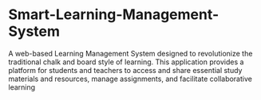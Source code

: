 # Smart-Learning-Management-System
A web-based Learning Management System designed to revolutionize the traditional chalk and board style of learning. This application provides a platform for students and teachers to access and share essential study materials and resources, manage assignments, and facilitate collaborative learning
